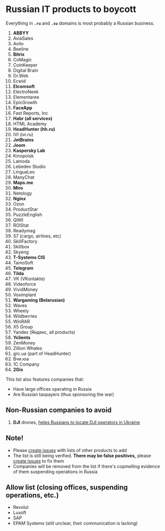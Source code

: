 # Russian IT products to boycott

Everything in **`.ru`** and **`.su`** domains is most probably a Russian business.

1. **ABBYY**
0. AviaSales
0. Avito
0. Beeline
0. **Bitrix**
0. CoMagic
0. CoinKeeper
0. Digital Brain
0. Dr.Web
0. Ecwid
0. **Elcomsoft**
0. ElectroNeek
0. Elementaree
0. EpicGrowth
0. **FaceApp**
0. Fast Reports, Inc
0. **Habr (all services)**
0. HTML Academy
0. **HeadHunter (hh.ru)**
0. IVI (ivi.ru)
0. **JetBrains**
0. **Joom**
0. **Kaspersky Lab**
0. Kinopoisk
0. Lamoda
0. Lebedev Studio
0. LinguaLeo
0. ManyChat
0. **Maps.me**
0. **Miro**
0. Netology
0. **Nginx**
0. Ozon
0. ProductStar
0. PuzzleEnglish
0. QIWI
0. ROIStat
0. Readymag
0. S7 (cargo, airlines, etc)
0. SkillFactory
0. Skillbox
0. Skyeng
0. **T-Systems CIS**
0. TamoSoft
0. **Telegram**
0. **Tilda**
0. VK (VKontakte)
0. Videoforce
0. VividMoney
0. Voximplant
0. **Wargaming (Belarusian)**
0. Waves
0. Wheely
0. Wildberries
0. WinRAR
0. X5 Group
0. Yandex (Яндекс, all products)
0. **Yclients**
0. ZenMoney
0. Zillion Whales
0. grc.ua (part of HeadHunter)
0. Вчи.юа
0. 1C Company
0. **2Gis**

This list also features companies that:
- Have large offices operating in Russia
- Are Russian taxpayers (thus sponsoring the war)

## Non-Russian companies to avoid

1. **DJI** drones, [helps Russians to locate DJI operators in Ukraine](https://twitter.com/vshymanskyy/status/1501966844118372356)

## Note!
- Please [create issues](https://github.com/vshymanskyy/StandWithUkraine/issues/new) with lists of other products to add
- The list is still being verified. **There may be false positives,** please [create issues](https://github.com/vshymanskyy/StandWithUkraine/issues/new) to fix them
- Companies will be removed from the list if there's copmelling evidence of them suspending operations in Russia

## Allow list (closing offices, suspending operations, etc.)
- Revolut
- Luxoft
- SAP
- EPAM Systems (still unclear, their communication is lacking)
